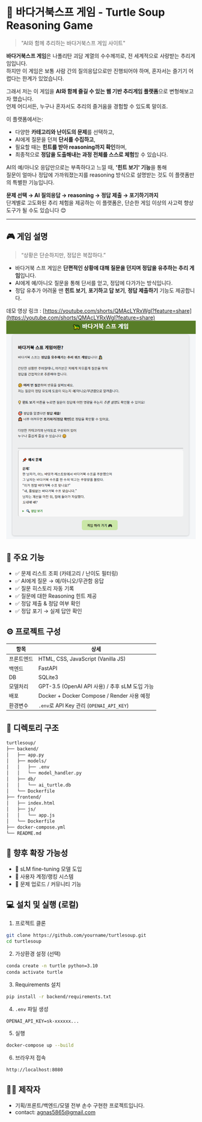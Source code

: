 # 🐢 바다거북스프 게임 - Turtle Soup Reasoning Game

> "AI와 함께 추리하는 바다거북스프 게임 사이트"

**바다거북스프 게임**은 나폴리탄 괴담 계열의 수수께끼로, 전 세계적으로 사랑받는 추리게임입니다.  
하지만 이 게임은 보통 사람 간의 질의응답으로만 진행되어야 하며, 혼자서는 즐기기 어렵다는 한계가 있었습니다.

그래서 저는 이 게임을 **AI와 함께 즐길 수 있는 웹 기반 추리게임 플랫폼**으로 변형해보고자 했습니다.  
언제 어디서든, 누구나 혼자서도 추리의 즐거움을 경험할 수 있도록 말이죠.

이 플랫폼에서는:
- 다양한 **카테고리와 난이도의 문제**를 선택하고,
- AI에게 질문을 던져 **단서를 수집하고**,  
- 필요할 때는 **힌트를 받아 reasoning까지 확인**하며,  
- 최종적으로 **정답을 도출해내는 과정 전체를 스스로 체험**할 수 있습니다.

AI의 예/아니오 응답만으로는 부족하다고 느낄 때, **'힌트 보기' 기능**을 통해  
질문이 얼마나 정답에 가까워졌는지를 reasoning 방식으로 설명받는 것도 이 플랫폼만의 특별한 기능입니다.

**문제 선택 → AI 질의응답 → reasoning → 정답 제출 → 포기하기까지**  
단계별로 고도화된 추리 체험을 제공하는 이 플랫폼은, 단순한 게임 이상의 사고력 향상 도구가 될 수도 있습니다 😊

---

## 🎮 게임 설명

> “상황은 단순하지만, 정답은 복잡하다.”

- 바다거북 스프 게임은 **단편적인 상황에 대해 질문을 던지며 정답을 유추하는 추리 게임**입니다.
- AI에게 예/아니오 질문을 통해 단서를 얻고, 정답에 다가가는 방식입니다.
- 정답 유추가 어려울 땐 **힌트 보기**, **포기하고 답 보기**, **정답 제출하기** 기능도 제공합니다.

데모 영상 링크 : [https://youtube.com/shorts/QMAcLYRxWgI?feature=share](https://youtube.com/shorts/QMAcLYRxWgI?feature=share)
![실제 실행 화면](./화면.png)


## 🧠 주요 기능

- ✅ 문제 리스트 조회 (카테고리 / 난이도 필터링)
- ✅ AI에게 질문 → 예/아니오/무관함 응답
- ✅ 질문 히스토리 자동 기록
- ✅ 질문에 대한 Reasoning 힌트 제공
- ✅ 정답 제출 & 정답 여부 확인
- ✅ 정답 포기 → 실제 답안 확인

## ⚙ 프로젝트 구성

| 항목 | 상세 |
|------|------|
| 프론트엔드 | HTML, CSS, JavaScript (Vanilla JS) |
| 백엔드 | FastAPI |
| DB | SQLite3 |
| 모델처리 | GPT-3.5 (OpenAI API 사용) / 추후 sLM 도입 가능 |
| 배포 | Docker + Docker Compose / Render 사용 예정 |
| 환경변수 | `.env`로 API Key 관리 (`OPENAI_API_KEY`) |

## 📁 디렉토리 구조

```
turtlesoup/
├── backend/
│   ├── app.py
│   ├── models/
│   │   ├── .env
│   │   └── model_handler.py
│   ├── db/
│   │   └── ai_turtle.db
│   └── Dockerfile
├── frontend/
│   ├── index.html
│   ├── js/
│   │   └── app.js
│   └── Dockerfile
├── docker-compose.yml
└── README.md
```

## 🚀 향후 확장 가능성

- 🔹 sLM fine-tuning 모델 도입
- 🔹 사용자 계정/랭킹 시스템
- 🔹 문제 업로드 / 커뮤니티 기능


## 💻 설치 및 실행 (로컬)

1. 프로젝트 클론
```bash
git clone https://github.com/yourname/turtlesoup.git
cd turtlesoup
```

2. 가상환경 설정 (선택)
```bash
conda create -n turtle python=3.10
conda activate turtle
```

3. Requirements 설치
```bash
pip install -r backend/requirements.txt
```

4. `.env` 파일 생성
```
OPENAI_API_KEY=sk-xxxxxx...
```

5. 실행
```bash
docker-compose up --build
```

6. 브라우저 접속
```
http://localhost:8080
```

## 🧑‍💻 제작자

- 기획/프론트/백엔드/모델 전부 손수 구현한 프로젝트입니다.
- contact: agnas5865@gmail.com
